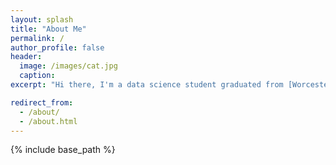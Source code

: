 ```yaml
---
layout: splash
title: "About Me"
permalink: /
author_profile: false
header: 
  image: /images/cat.jpg
  caption:
excerpt: "Hi there, I'm a data science student graduated from [Worcester Polytechnic Institute](https://www.wpi.edu/). My advisor is Prof. Elke A. Rundensteiner. Before that, I have already got my Computer Science Bachelor's and Master's degree in China. I have broad research interests in machine learning, NLP and deep learning."

redirect_from: 
  - /about/
  - /about.html
---
```

{% include base_path %}

